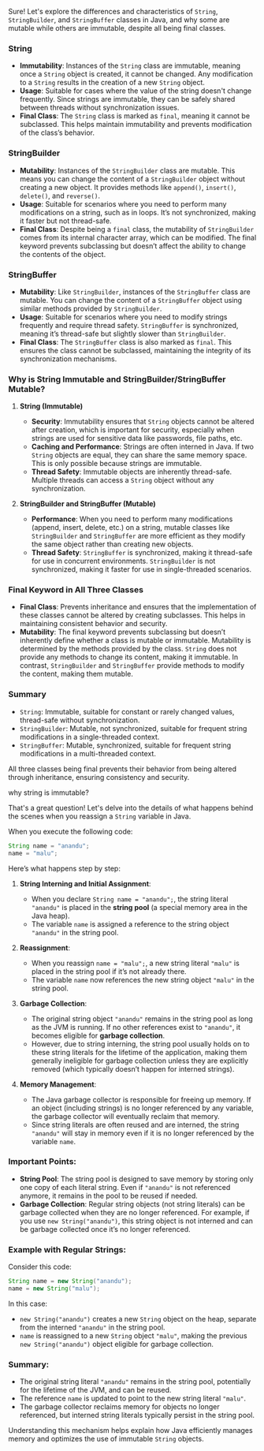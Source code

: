 Sure! Let's explore the differences and characteristics of `String`, `StringBuilder`, and `StringBuffer` classes in Java, and why some are mutable while others are immutable, despite all being final classes.

### String
- **Immutability**: Instances of the `String` class are immutable, meaning once a `String` object is created, it cannot be changed. Any modification to a `String` results in the creation of a new `String` object.
- **Usage**: Suitable for cases where the value of the string doesn't change frequently. Since strings are immutable, they can be safely shared between threads without synchronization issues.
- **Final Class**: The `String` class is marked as `final`, meaning it cannot be subclassed. This helps maintain immutability and prevents modification of the class’s behavior.

### StringBuilder
- **Mutability**: Instances of the `StringBuilder` class are mutable. This means you can change the content of a `StringBuilder` object without creating a new object. It provides methods like `append()`, `insert()`, `delete()`, and `reverse()`.
- **Usage**: Suitable for scenarios where you need to perform many modifications on a string, such as in loops. It’s not synchronized, making it faster but not thread-safe.
- **Final Class**: Despite being a `final` class, the mutability of `StringBuilder` comes from its internal character array, which can be modified. The final keyword prevents subclassing but doesn’t affect the ability to change the contents of the object.

### StringBuffer
- **Mutability**: Like `StringBuilder`, instances of the `StringBuffer` class are mutable. You can change the content of a `StringBuffer` object using similar methods provided by `StringBuilder`.
- **Usage**: Suitable for scenarios where you need to modify strings frequently and require thread safety. `StringBuffer` is synchronized, meaning it’s thread-safe but slightly slower than `StringBuilder`.
- **Final Class**: The `StringBuffer` class is also marked as `final`. This ensures the class cannot be subclassed, maintaining the integrity of its synchronization mechanisms.

### Why is String Immutable and StringBuilder/StringBuffer Mutable?
1. **String (Immutable)**
   - **Security**: Immutability ensures that `String` objects cannot be altered after creation, which is important for security, especially when strings are used for sensitive data like passwords, file paths, etc.
   - **Caching and Performance**: Strings are often interned in Java. If two `String` objects are equal, they can share the same memory space. This is only possible because strings are immutable.
   - **Thread Safety**: Immutable objects are inherently thread-safe. Multiple threads can access a `String` object without any synchronization.
   
2. **StringBuilder and StringBuffer (Mutable)**
   - **Performance**: When you need to perform many modifications (append, insert, delete, etc.) on a string, mutable classes like `StringBuilder` and `StringBuffer` are more efficient as they modify the same object rather than creating new objects.
   - **Thread Safety**: `StringBuffer` is synchronized, making it thread-safe for use in concurrent environments. `StringBuilder` is not synchronized, making it faster for use in single-threaded scenarios.

### Final Keyword in All Three Classes
- **Final Class**: Prevents inheritance and ensures that the implementation of these classes cannot be altered by creating subclasses. This helps in maintaining consistent behavior and security.
- **Mutability**: The final keyword prevents subclassing but doesn’t inherently define whether a class is mutable or immutable. Mutability is determined by the methods provided by the class. `String` does not provide any methods to change its content, making it immutable. In contrast, `StringBuilder` and `StringBuffer` provide methods to modify the content, making them mutable.

### Summary
- `String`: Immutable, suitable for constant or rarely changed values, thread-safe without synchronization.
- `StringBuilder`: Mutable, not synchronized, suitable for frequent string modifications in a single-threaded context.
- `StringBuffer`: Mutable, synchronized, suitable for frequent string modifications in a multi-threaded context.

All three classes being final prevents their behavior from being altered through inheritance, ensuring consistency and security.

why string is immutable?

That's a great question! Let's delve into the details of what happens behind the scenes when you reassign a `String` variable in Java.

When you execute the following code:
```java
String name = "anandu";
name = "malu";
```
Here’s what happens step by step:

1. **String Interning and Initial Assignment**:
   - When you declare `String name = "anandu";`, the string literal `"anandu"` is placed in the **string pool** (a special memory area in the Java heap).
   - The variable `name` is assigned a reference to the string object `"anandu"` in the string pool.

2. **Reassignment**:
   - When you reassign `name = "malu";`, a new string literal `"malu"` is placed in the string pool if it’s not already there.
   - The variable `name` now references the new string object `"malu"` in the string pool.

3. **Garbage Collection**:
   - The original string object `"anandu"` remains in the string pool as long as the JVM is running. If no other references exist to `"anandu"`, it becomes eligible for **garbage collection**.
   - However, due to string interning, the string pool usually holds on to these string literals for the lifetime of the application, making them generally ineligible for garbage collection unless they are explicitly removed (which typically doesn’t happen for interned strings).

4. **Memory Management**:
   - The Java garbage collector is responsible for freeing up memory. If an object (including strings) is no longer referenced by any variable, the garbage collector will eventually reclaim that memory.
   - Since string literals are often reused and are interned, the string `"anandu"` will stay in memory even if it is no longer referenced by the variable `name`.

### Important Points:
- **String Pool**: The string pool is designed to save memory by storing only one copy of each literal string. Even if `"anandu"` is not referenced anymore, it remains in the pool to be reused if needed.
- **Garbage Collection**: Regular string objects (not string literals) can be garbage collected when they are no longer referenced. For example, if you use `new String("anandu")`, this string object is not interned and can be garbage collected once it’s no longer referenced.

### Example with Regular Strings:
Consider this code:
```java
String name = new String("anandu");
name = new String("malu");
```
In this case:
- `new String("anandu")` creates a new `String` object on the heap, separate from the interned `"anandu"` in the string pool.
- `name` is reassigned to a new `String` object `"malu"`, making the previous `new String("anandu")` object eligible for garbage collection.

### Summary:
- The original string literal `"anandu"` remains in the string pool, potentially for the lifetime of the JVM, and can be reused.
- The reference `name` is updated to point to the new string literal `"malu"`.
- The garbage collector reclaims memory for objects no longer referenced, but interned string literals typically persist in the string pool.

Understanding this mechanism helps explain how Java efficiently manages memory and optimizes the use of immutable `String` objects.